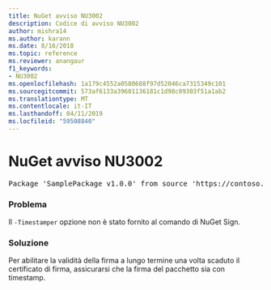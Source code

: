 ```yaml
---
title: NuGet avviso NU3002
description: Codice di avviso NU3002
author: mishra14
ms.author: karann
ms.date: 8/16/2018
ms.topic: reference
ms.reviewer: anangaur
f1_keywords:
- NU3002
ms.openlocfilehash: 1a179c4552a0580688f97d52046ca7315349c101
ms.sourcegitcommit: 573af6133a39601136181c1d98c09303f51a1ab2
ms.translationtype: MT
ms.contentlocale: it-IT
ms.lasthandoff: 04/11/2019
ms.locfileid: "59508840"
---
```

# <a name="nuget-warning-nu3002"></a>NuGet avviso NU3002

<pre>Package 'SamplePackage v1.0.0' from source 'https://contoso.com/index.json': The '-Timestamper' option was not provided. The signed package will not be timestamped. To learn more about this option, please visit https://docs.nuget.org/docs/reference/command-line-reference.</pre>

### <a name="issue"></a>Problema

Il `-Timestamper` opzione non è stato fornito al comando di NuGet Sign.


### <a name="solution"></a>Soluzione

Per abilitare la validità della firma a lungo termine una volta scaduto il certificato di firma, assicurarsi che la firma del pacchetto sia con timestamp.


